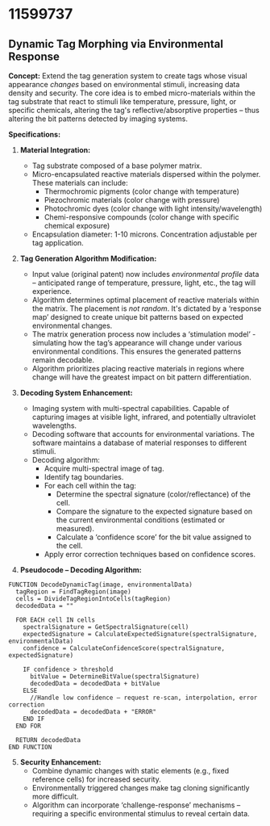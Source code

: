 # 11599737

## Dynamic Tag Morphing via Environmental Response

**Concept:** Extend the tag generation system to create tags whose visual appearance *changes* based on environmental stimuli, increasing data density and security. The core idea is to embed micro-materials within the tag substrate that react to stimuli like temperature, pressure, light, or specific chemicals, altering the tag's reflective/absorptive properties – thus altering the bit patterns detected by imaging systems.

**Specifications:**

1.  **Material Integration:**
    *   Tag substrate composed of a base polymer matrix.
    *   Micro-encapsulated reactive materials dispersed within the polymer. These materials can include:
        *   Thermochromic pigments (color change with temperature)
        *   Piezochromic materials (color change with pressure)
        *   Photochromic dyes (color change with light intensity/wavelength)
        *   Chemi-responsive compounds (color change with specific chemical exposure)
    *   Encapsulation diameter: 1-10 microns.  Concentration adjustable per tag application.

2.  **Tag Generation Algorithm Modification:**
    *   Input value (original patent) now includes *environmental profile* data – anticipated range of temperature, pressure, light, etc., the tag will experience.
    *   Algorithm determines optimal placement of reactive materials within the matrix.  The placement is *not random*.  It's dictated by a ‘response map’ designed to create unique bit patterns based on expected environmental changes.
    *   The matrix generation process now includes a ‘stimulation model’ - simulating how the tag’s appearance will change under various environmental conditions. This ensures the generated patterns remain decodable.
    *   Algorithm prioritizes placing reactive materials in regions where change will have the greatest impact on bit pattern differentiation.

3.  **Decoding System Enhancement:**
    *   Imaging system with multi-spectral capabilities.  Capable of capturing images at visible light, infrared, and potentially ultraviolet wavelengths.
    *   Decoding software that accounts for environmental variations. The software maintains a database of material responses to different stimuli.
    *   Decoding algorithm:
        *   Acquire multi-spectral image of tag.
        *   Identify tag boundaries.
        *   For each cell within the tag:
            *   Determine the spectral signature (color/reflectance) of the cell.
            *   Compare the signature to the expected signature based on the current environmental conditions (estimated or measured).
            *   Calculate a ‘confidence score’ for the bit value assigned to the cell.
        *   Apply error correction techniques based on confidence scores.

4.  **Pseudocode – Decoding Algorithm:**

```pseudocode
FUNCTION DecodeDynamicTag(image, environmentalData)
  tagRegion = FindTagRegion(image)
  cells = DivideTagRegionIntoCells(tagRegion)
  decodedData = ""

  FOR EACH cell IN cells
    spectralSignature = GetSpectralSignature(cell)
    expectedSignature = CalculateExpectedSignature(spectralSignature, environmentalData)
    confidence = CalculateConfidenceScore(spectralSignature, expectedSignature)

    IF confidence > threshold
      bitValue = DetermineBitValue(spectralSignature)
      decodedData = decodedData + bitValue
    ELSE
      //Handle low confidence – request re-scan, interpolation, error correction
      decodedData = decodedData + "ERROR"
    END IF
  END FOR

  RETURN decodedData
END FUNCTION
```

5.  **Security Enhancement:**
    *   Combine dynamic changes with static elements (e.g., fixed reference cells) for increased security.
    *   Environmentally triggered changes make tag cloning significantly more difficult.
    *   Algorithm can incorporate ‘challenge-response’ mechanisms – requiring a specific environmental stimulus to reveal certain data.